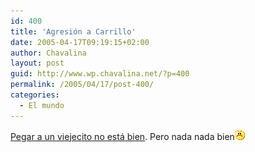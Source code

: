 ```yaml
---
id: 400
title: 'Agresión a Carrillo'
date: 2005-04-17T09:19:15+02:00
author: Chavalina
layout: post
guid: http://www.wp.chavalina.net/?p=400
permalink: /2005/04/17/post-400/
categories:
  - El mundo
---
```

<a href="http://www.elmundo.es/elmundo/2005/04/16/espana/1113652330.html" target="_blank">Pegar a un viejecito no está bien</a>. Pero nada nada bien![emo](/imagenes/emoticonos/enfadado.gif)